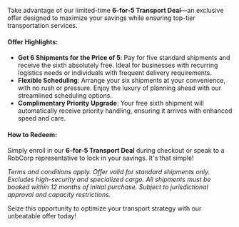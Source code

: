 Take advantage of our limited-time **6-for-5 Transport Deal**—an exclusive offer designed to maximize your savings while ensuring top-tier transportation services.

#### Offer Highlights:

- **Get 6 Shipments for the Price of 5**: Pay for five standard shipments and receive the sixth absolutely free. Ideal for businesses with recurring logistics needs or individuals with frequent delivery requirements.
- **Flexible Scheduling**: Arrange your six shipments at your convenience, with no rush or pressure. Enjoy the luxury of planning ahead with our streamlined scheduling options.
- **Complimentary Priority Upgrade**: Your free sixth shipment will automatically receive priority handling, ensuring it arrives with enhanced speed and care.

#### How to Redeem:

Simply enroll in our **6-for-5 Transport Deal** during checkout or speak to a RobCorp representative to lock in your savings. It's that simple!

_Terms and conditions apply. Offer valid for standard shipments only. Excludes high-security and specialized cargo. All shipments must be booked within 12 months of initial purchase. Subject to jurisdictional approval and capacity restrictions._

Seize this opportunity to optimize your transport strategy with our unbeatable offer today!